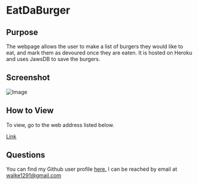 # EatDaBurger

## Purpose

The webpage allows the user to make a list of burgers they would like to eat, and mark them as devoured once they are eaten. It is hosted on Heroku and uses JawsDB to save the burgers. 

## Screenshot

![Image](public/img/home_screenshot.png "Homepage Screenshot")

## How to View

To view, go to the web address listed below.

[Link](https://boiling-shelf-95517.herokuapp.com)

## Questions

You can find my Github user profile [here.](https://github.com/calebkw91)
I can be reached by email at walke1291@gmail.com